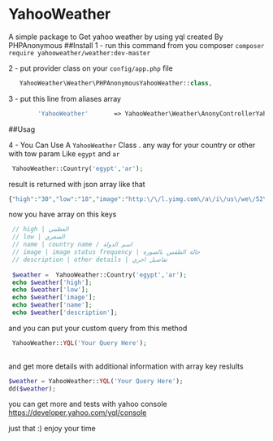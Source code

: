 # YahooWeather
A simple package to Get yahoo weather by using yql created By PHPAnonymous
##Install
1 - run this command from you composer ` composer require yahooweather/weather:dev-master `

2 - put provider class on your `config/app.php` file

```php 
   YahooWeather\Weather\PHPAnonymousYahooWeather::class,
```

3 - put this line from aliases array 

```php 
        'YahooWeather'       => YahooWeather\Weather\AnonyControllerYahooWeather::class,
```

##Usag

4 -  You Can Use A `YahooWeather` Class .  any way for your country or other with tow param 
Like `egypt` and `ar`

```php
 YahooWeather::Country('egypt','ar');
```

 result is returned with json array like that 
 
 ```php 
 {"high":"30","low":"18","image":"http:\/\/l.yimg.com\/a\/i\/us\/we\/52\/32.gif","name":"egypt","description":"\n\nCurrent Conditions:\nSunny\n\n\nForecast:\n Mon - Mostly Sunny. High: 30Low: 18\n Tue - Sunny. High: 32Low: 18\n Wed - Partly Cloudy. High: 33Low: 18\n Thu - Partly Cloudy. High: 33Low: 19\n Fri - Mostly Sunny. High: 33Low: 20\n\n\n\n\n\n\n\n"}
 ```
 
 now you have array on this keys 
 
 ```php 
  // high | العظمي
  // low | الصغري
  // name | country name / اسم الدولة
  // image | image status frequency | حالة الطقس بالصورة 
  // description | other details | تفاصيل اخري
  
  $weather =  YahooWeather::Country('egypt','ar');
  echo $weather['high'];
  echo $weather['low'];
  echo $weather['image'];
  echo $weather['name'];
  echo $weather['description'];  
 ```
 
 and you can put your custom query from this method 
 
 ```php
  YahooWeather::YQL('Your Query Here');
  
 ```
 
 and get more details  with additional information with array key reslults 
 
 ```php 
 $weather = YahooWeather::YQL('Your Query Here');
 dd($weather);
 ```
 
 you can get more and tests with yahoo console https://developer.yahoo.com/yql/console

 just that :) 
 enjoy your time 
